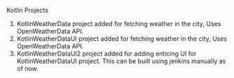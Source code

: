 Kotlin Projects

1. KotlinWeatherData project added for fetching weather in the city, Uses OpenWeatherData API.
2. KotlinWeatherDataUI project added for fetching weather in the city, Uses OpenWeatherData API.
3. KotlinWeatherDataUI2 project added for adding enticing UI for KotlinWeatherDataUI project. This can be built using  jenkins manually as of now. 
